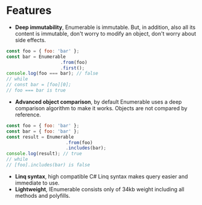 # Features

- **Deep immutability**, Enumerable is immutable. But, in addition, also all its content is immutable, don't worry to modify an object, don't worry about side effects.
```js
const foo = { foo: 'bar' };
const bar = Enumerable
                    .from(foo)
                    .first();
console.log(foo === bar); // false
// while
// const bar = [foo][0];
// foo === bar is true
```
- **Advanced object comparison**, by default Enumerable uses a deep comparison algorithm to make it works. Objects are not compared by reference.
```js
const foo = { foo: 'bar' };
const bar = { foo: 'bar' };
const result = Enumerable
                      .from(foo)
                      .includes(bar);
console.log(result); // true
// while
// [foo].includes(bar) is false
```
- **Linq syntax**, high compatible C# Linq syntax makes query easier and immediate to use.
- **Lightweight**, IEnumerable consists only of 34kb weight including all methods and polyfills.
